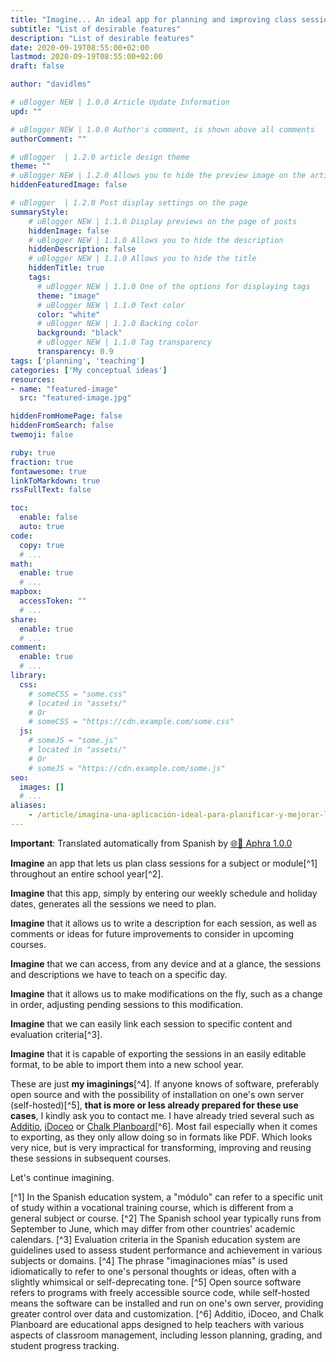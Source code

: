 ```yaml
---
title: "Imagine... An ideal app for planning and improving class sessions"
subtitle: "List of desirable features"
description: "List of desirable features"
date: 2020-09-19T08:55:00+02:00
lastmod: 2020-09-19T08:55:00+02:00
draft: false

author: "davidlms"

# uBlogger NEW | 1.0.0 Article Update Information
upd: ""

# uBlogger NEW | 1.0.0 Author's comment, is shown above all comments
authorComment: ""

# uBlogger  | 1.2.0 article design theme
theme: ""
# uBlogger NEW | 1.2.0 Allows you to hide the preview image on the article page
hiddenFeaturedImage: false

# uBlogger  | 1.2.0 Post display settings on the page
summaryStyle:
    # uBlogger NEW | 1.1.0 Display previews on the page of posts
    hiddenImage: false
    # uBlogger NEW | 1.1.0 Allows you to hide the description
    hiddenDescription: false
    # uBlogger NEW | 1.1.0 Allows you to hide the title
    hiddenTitle: true
    tags:
      # uBlogger NEW | 1.1.0 One of the options for displaying tags
      theme: "image"
      # uBlogger NEW | 1.1.0 Text color
      color: "white"
      # uBlogger NEW | 1.1.0 Backing color
      background: "black"
      # uBlogger NEW | 1.1.0 Tag transparency
      transparency: 0.9
tags: ['planning', 'teaching']
categories: ['My conceptual ideas']
resources:
- name: "featured-image"
  src: "featured-image.jpg"

hiddenFromHomePage: false
hiddenFromSearch: false
twemoji: false

ruby: true
fraction: true
fontawesome: true
linkToMarkdown: true
rssFullText: false

toc:
  enable: false
  auto: true
code:
  copy: true
  # ...
math:
  enable: true
  # ...
mapbox:
  accessToken: ""
  # ...
share:
  enable: true
  # ...
comment:
  enable: true
  # ...
library:
  css:
    # someCSS = "some.css"
    # located in "assets/"
    # Or
    # someCSS = "https://cdn.example.com/some.css"
  js:
    # someJS = "some.js"
    # located in "assets/"
    # Or
    # someJS = "https://cdn.example.com/some.js"
seo:
  images: []
  # ...
aliases:
    - /article/imagina-una-aplicación-ideal-para-planificar-y-mejorar-las-sesiones-de-clase/
---
```


**Important**: Translated automatically from Spanish by [🌐💬 Aphra 1.0.0](https://github.com/DavidLMS/aphra)

**Imagine** an app that lets us plan class sessions for a subject or module[^1] throughout an entire school year[^2].

**Imagine** that this app, simply by entering our weekly schedule and holiday dates, generates all the sessions we need to plan.

**Imagine** that it allows us to write a description for each session, as well as comments or ideas for future improvements to consider in upcoming courses.

**Imagine** that we can access, from any device and at a glance, the sessions and descriptions we have to teach on a specific day.

**Imagine** that it allows us to make modifications on the fly, such as a change in order, adjusting pending sessions to this modification.

**Imagine** that we can easily link each session to specific content and evaluation criteria[^3].

**Imagine** that it is capable of exporting the sessions in an easily editable format, to be able to import them into a new school year.

These are just **my imaginings**[^4]. If anyone knows of software, preferably open source and with the possibility of installation on one's own server (self-hosted)[^5], **that is more or less already prepared for these use cases**, I kindly ask you to contact me. I have already tried several such as [Additio](https://www.additioapp.com/es), [iDoceo](https://www.idoceo.es/index.php/es/) or [Chalk Planboard](https://planboard.chalk.com/)[^6]. Most fail especially when it comes to exporting, as they only allow doing so in formats like PDF. Which looks very nice, but is very impractical for transforming, improving and reusing these sessions in subsequent courses.

Let's continue imagining.

[^1] In the Spanish education system, a "módulo" can refer to a specific unit of study within a vocational training course, which is different from a general subject or course.
[^2] The Spanish school year typically runs from September to June, which may differ from other countries' academic calendars.
[^3] Evaluation criteria in the Spanish education system are guidelines used to assess student performance and achievement in various subjects or domains.
[^4] The phrase "imaginaciones mías" is used idiomatically to refer to one's personal thoughts or ideas, often with a slightly whimsical or self-deprecating tone.
[^5] Open source software refers to programs with freely accessible source code, while self-hosted means the software can be installed and run on one's own server, providing greater control over data and customization.
[^6] Additio, iDoceo, and Chalk Planboard are educational apps designed to help teachers with various aspects of classroom management, including lesson planning, grading, and student progress tracking.